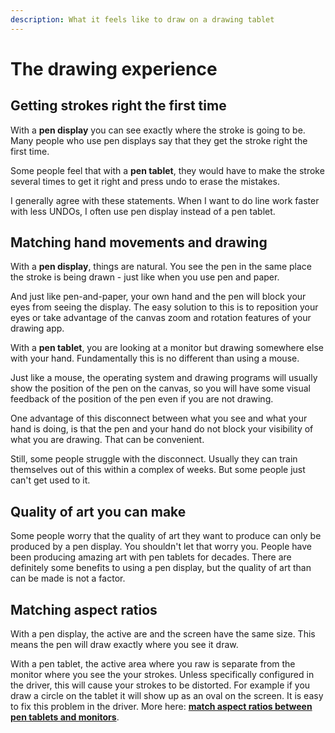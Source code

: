 ```yaml
---
description: What it feels like to draw on a drawing tablet
---
```


# The drawing experience

## G**etting strokes right the first time**

With a **pen display** you can see exactly where the stroke is going to be. Many people who use pen displays say that they get the stroke right the first time.&#x20;

Some people feel that with a **pen tablet**, they would have to make the stroke several times to get it right and press undo to erase the mistakes.&#x20;

I generally agree with these statements. When I want to do line work faster with less UNDOs, I often use pen display instead of a pen tablet.

## Matching hand movements and drawing

With a **pen display**, things are natural. You see the pen in the same place the stroke is being drawn - just like when you use pen and paper.

And just like pen-and-paper, your own hand and the pen will block your eyes from seeing the display. The easy solution to this is to reposition your eyes or take advantage of the canvas zoom and rotation features of your drawing app.

With a **pen tablet**, you are looking at a monitor but drawing somewhere else with your hand. Fundamentally this is no different than using a mouse.&#x20;

Just like a mouse, the operating system and drawing programs will usually show the position of the pen on the canvas, so you will have some visual feedback of the position of the pen even if you are not drawing.

One advantage of this disconnect between what you see and what your hand is doing, is that the pen and your hand do not block your visibility of what you are drawing. That can be convenient.

Still, some people struggle with the disconnect. Usually they can train themselves out of this within a complex of weeks. But some people just can't get used to it.

## Quality of art you can make

Some people worry that the quality of art they want to produce can only be produced by a pen display. You shouldn't let that worry you. People have been producing amazing art with pen tablets for decades. There are definitely some benefits to using a pen display, but the quality of art than can be made is not a factor.

## Matching aspect ratios

With a pen display, the active are and the screen have the same size. This means the pen will draw exactly where you see it draw.

With a pen tablet, the active area where you raw is separate from the monitor where you see the your strokes. Unless specifically configured in the driver, this will cause your strokes to be distorted. For example if you draw a circle on the tablet it will show up as an oval on the screen. It is easy to fix this problem in the driver. More here: [**match aspect ratios between pen tablets and monitors**](../guides/core-features/active-area-aspect-ratio.md).
